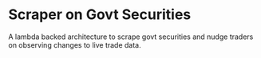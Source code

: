# Scraper on Govt Securities
A lambda backed architecture to scrape govt securities and nudge traders on observing changes to live trade data.